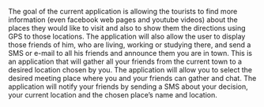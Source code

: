The goal of the current application is allowing the tourists to find more information (even facebook web pages and youtube videos) about the places they would like to visit and also to show them the directions using GPS to those locations. The application will also allow the user to display those friends of him, who are living, working or studying there, and send a SMS or e-mail to all his friends and announce them you are in town. This is an application that will gather all your friends from the current town to a desired location chosen by you.  The application will allow you to select the desired meeting place where you and your friends can gather and chat. The application will notify your friends by sending a SMS about your decision, your current location and the chosen place’s name and location.